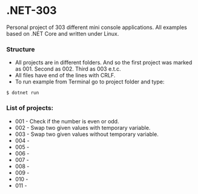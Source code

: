 # .NET-303

Personal project of 303 different mini console applications. All examples based on .NET Core and written under Linux. 

### Structure
- All projects are in different folders. And so the first project was marked as 001. Second as 002. Third as 003 e.t.c.
- All files have end of the lines with CRLF.
- To run example from Terminal go to project folder and type:
````
$ dotnet run
````

### List of projects:
- 001 - Check if the number is even or odd.
- 002 - Swap two given values with temporary variable.
- 003 - Swap two given values without temporary variable.
- 004 - 
- 005 - 
- 006 - 
- 007 - 
- 008 - 
- 009 - 
- 010 - 
- 011 - 

